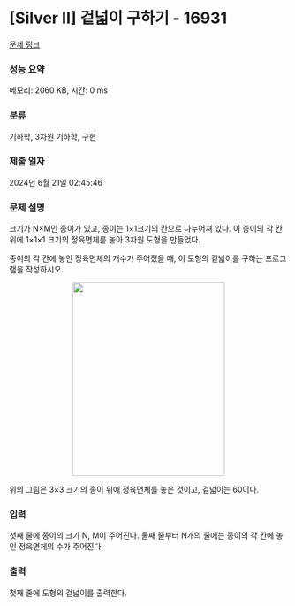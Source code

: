 # [Silver II] 겉넓이 구하기 - 16931 

[문제 링크](https://www.acmicpc.net/problem/16931) 

### 성능 요약

메모리: 2060 KB, 시간: 0 ms

### 분류

기하학, 3차원 기하학, 구현

### 제출 일자

2024년 6월 21일 02:45:46

### 문제 설명

<p>크기가 N×M인 종이가 있고, 종이는 1×1크기의 칸으로 나누어져 있다. 이 종이의 각 칸 위에 1×1×1 크기의 정육면체를 놓아 3차원 도형을 만들었다.</p>

<p>종이의 각 칸에 놓인 정육면체의 개수가 주어졌을 때, 이 도형의 겉넓이를 구하는 프로그램을 작성하시오.</p>

<p style="text-align: center;"><img alt="" src="https://upload.acmicpc.net/8d68cff7-fd62-4ae8-8b27-f8a5621e4ddd/-/preview/" style="width: 275px; height: 350px;"></p>

<p>위의 그림은 3×3 크기의 종이 위에 정육면체를 놓은 것이고, 겉넓이는 60이다.</p>

### 입력 

 <p>첫째 줄에 종이의 크기 N, M이 주어진다. 둘째 줄부터 N개의 줄에는 종이의 각 칸에 놓인 정육면체의 수가 주어진다.</p>

### 출력 

 <p>첫째 줄에 도형의 겉넓이를 출력한다.</p>

